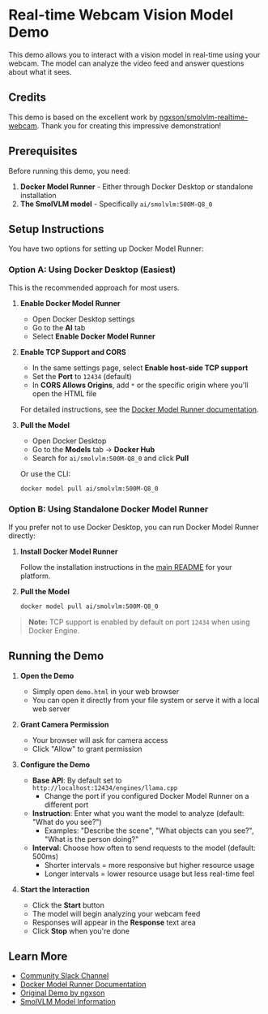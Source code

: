 # Real-time Webcam Vision Model Demo

This demo allows you to interact with a vision model in real-time using your webcam. The model can analyze the video feed and answer questions about what it sees.

## Credits

This demo is based on the excellent work by [ngxson/smolvlm-realtime-webcam](https://github.com/ngxson/smolvlm-realtime-webcam). Thank you for creating this impressive demonstration!

## Prerequisites

Before running this demo, you need:

1. **Docker Model Runner** - Either through Docker Desktop or standalone installation
2. **The SmolVLM model** - Specifically `ai/smolvlm:500M-Q8_0`

## Setup Instructions

You have two options for setting up Docker Model Runner:

### Option A: Using Docker Desktop (Easiest)

This is the recommended approach for most users.

1. **Enable Docker Model Runner**
   - Open Docker Desktop settings
   - Go to the **AI** tab
   - Select **Enable Docker Model Runner**

2. **Enable TCP Support and CORS**
   - In the same settings page, select **Enable host-side TCP support**
   - Set the **Port** to `12434` (default)
   - In **CORS Allows Origins**, add `*` or the specific origin where you'll open the HTML file
   
   For detailed instructions, see the [Docker Model Runner documentation](https://docs.docker.com/ai/model-runner/get-started/#enable-docker-model-runner).

3. **Pull the Model**
   - Open Docker Desktop
   - Go to the **Models** tab → **Docker Hub**
   - Search for `ai/smolvlm:500M-Q8_0` and click **Pull**
   
   Or use the CLI:
   ```bash
   docker model pull ai/smolvlm:500M-Q8_0
   ```

### Option B: Using Standalone Docker Model Runner

If you prefer not to use Docker Desktop, you can run Docker Model Runner directly:

1. **Install Docker Model Runner**
   
   Follow the installation instructions in the [main README](../../README.md) for your platform.

2. **Pull the Model**
   ```bash
   docker model pull ai/smolvlm:500M-Q8_0
   ```

> **Note:** TCP support is enabled by default on port `12434` when using Docker Engine.

## Running the Demo

1. **Open the Demo**
   - Simply open `demo.html` in your web browser
   - You can open it directly from your file system or serve it with a local web server

2. **Grant Camera Permission**
   - Your browser will ask for camera access
   - Click "Allow" to grant permission

3. **Configure the Demo**
   - **Base API**: By default set to `http://localhost:12434/engines/llama.cpp`
     - Change the port if you configured Docker Model Runner on a different port
   - **Instruction**: Enter what you want the model to analyze (default: "What do you see?")
     - Examples: "Describe the scene", "What objects can you see?", "What is the person doing?"
   - **Interval**: Choose how often to send requests to the model (default: 500ms)
     - Shorter intervals = more responsive but higher resource usage
     - Longer intervals = lower resource usage but less real-time feel

4. **Start the Interaction**
   - Click the **Start** button
   - The model will begin analyzing your webcam feed
   - Responses will appear in the **Response** text area
   - Click **Stop** when you're done

## Learn More

- [Community Slack Channel](https://app.slack.com/client/T0JK1PCN6/C09H9P5E57B)
- [Docker Model Runner Documentation](https://docs.docker.com/ai/model-runner/)
- [Original Demo by ngxson](https://github.com/ngxson/smolvlm-realtime-webcam)
- [SmolVLM Model Information](https://huggingface.co/HuggingFaceTB/SmolVLM-Instruct)
